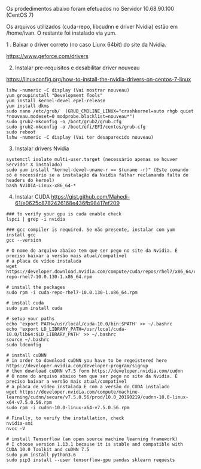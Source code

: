 
Os prodedimentos abaixo foram efetuados no Servidor 10.68.90.100 (CentOS 7)

Os arquivos utilizados (cuda-repo, libcudnn e driver Nvidia) estão em /home/ivan. O restante foi instalado via yum.

1 . Baixar o driver correto (no caso Liunx 64bit) do site da Nvidia.

https://www.geforce.com/drivers

2. Instalar pre-requisitos e desabilitar driver nouveau

https://linuxconfig.org/how-to-install-the-nvidia-drivers-on-centos-7-linux

```
lshw -numeric -C display (Vai mostrar nouveau)
yum groupinstall "Development Tools"
yum install kernel-devel epel-release
yum install dkms
sudo nano /etc/grub/  (GRUB_CMDLINE_LINUX="crashkernel=auto rhgb quiet *nouveau.modeset=0 modprobe.blacklist=nouveau*")
sudo grub2-mkconfig -o /boot/grub2/grub.cfg
sudo grub2-mkconfig -o /boot/efi/EFI/centos/grub.cfg
sudo reboot
lshw -numeric -C display (Vai ter desaparecido nouveau)
```

3. Instalar drivers Nvidia
```
systemctl isolate multi-user.target (necessário apenas se houver Servidor X instalado)
sudo yum install "kernel-devel-uname-r == $(uname -r)" (Este comando só é necessário se a instalação da Nvidia falhar reclamando falta de headers do kernel)
bash NVIDIA-Linux-x86_64-*
```

4. Instalar CUDA
https://gist.github.com/Mahedi-61/e0625c8782426168e436fb98417ef209
```
### to verify your gpu is cuda enable check
lspci | grep -i nvidia

### gcc compiler is required. Se não presente, instalar com yum install gcc
gcc --version

# O nome do arquivo abaixo tem que ser pego no site da Nvidia. É preciso baixar a versão mais atual/compatível
# a placa de vídeo instalada
wget https://developer.download.nvidia.com/compute/cuda/repos/rhel7/x86_64/cuda-repo-rhel7-10.0.130-1.x86_64.rpm

# install the packages
sudo rpm -i cuda-repo-rhel7-10.0.130-1.x86_64.rpm

# install cuda
sudo yum install cuda

# setup your paths
echo 'export PATH=/usr/local/cuda-10.0/bin:$PATH' >> ~/.bashrc
echo 'export LD_LIBRARY_PATH=/usr/local/cuda-10.0/lib64:$LD_LIBRARY_PATH' >> ~/.bashrc
source ~/.bashrc
sudo ldconfig

# install cuDNN 
# in order to download cuDNN you have to be regeistered here https://developer.nvidia.com/developer-program/signup
# then download cuDNN v7.5 form https://developer.nvidia.com/cudnn
# O nome do arquivo abaixo tem que ser pego no site da Nvidia. É preciso baixar a versão mais atual/compatível
# a placa de vídeo instalada E com a versão do CUDA instalado
wget https://developer.nvidia.com/compute/machine-learning/cudnn/secure/v7.5.0.56/prod/10.0_20190219/cudnn-10.0-linux-x64-v7.5.0.56.rpm
sudo rpm -i cudnn-10.0-linux-x64-v7.5.0.56.rpm

# Finally, to verify the installation, check
nvidia-smi
nvcc -V

# install Tensorflow (an open source machine learning framework)
# I choose version 1.13.1 because it is stable and compatible with CUDA 10.0 Toolkit and cuDNN 7.5
sudo yum install python3.6
sudo pip3 install --user tensorflow-gpu pandas sklearn requests 
```

